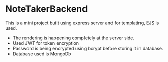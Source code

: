 # NoteTakerBackend
This is a mini project built using express server and for templating, EJS is used. 
- The rendering is happening completely at the server side.
- Used JWT for token encryption
- Password is being encrypted using bcrypt before storing it in database.
- Database used is MongoDb

